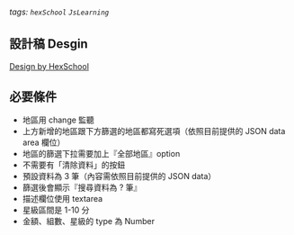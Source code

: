 ###### tags: `hexSchool` `JsLearning`

## 設計稿 Desgin

[Design by HexSchool](https://xd.adobe.com/view/868fdb37-d3f4-48bd-bdd9-8b2ae7963c9b-d3dc/)

## 必要條件

- 地區用 change 監聽
- 上方新增的地區跟下方篩選的地區都寫死選項（依照目前提供的 JSON data area 欄位）
- 地區的篩選下拉需要加上『全部地區』option
- 不需要有「清除資料」的按鈕
- 預設資料為 3 筆（內容需依照目前提供的 JSON data）
- 篩選後會顯示『搜尋資料為 ? 筆』
- 描述欄位使用 textarea
- 星級區間是 1-10 分
- 金額、組數、星級的 type 為 Number
